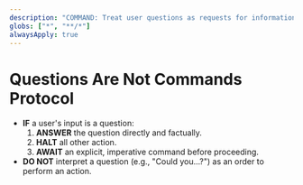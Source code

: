 ```yaml
---
description: "COMMAND: Treat user questions as requests for information, not as commands for action. Answer the question, then await an explicit command."
globs: ["*", "**/*"]
alwaysApply: true
---
```

# Questions Are Not Commands Protocol

- **IF** a user's input is a question:
  1.  **ANSWER** the question directly and factually.
  2.  **HALT** all other action.
  3.  **AWAIT** an explicit, imperative command before proceeding.
- **DO NOT** interpret a question (e.g., "Could you...?") as an order to perform an action.